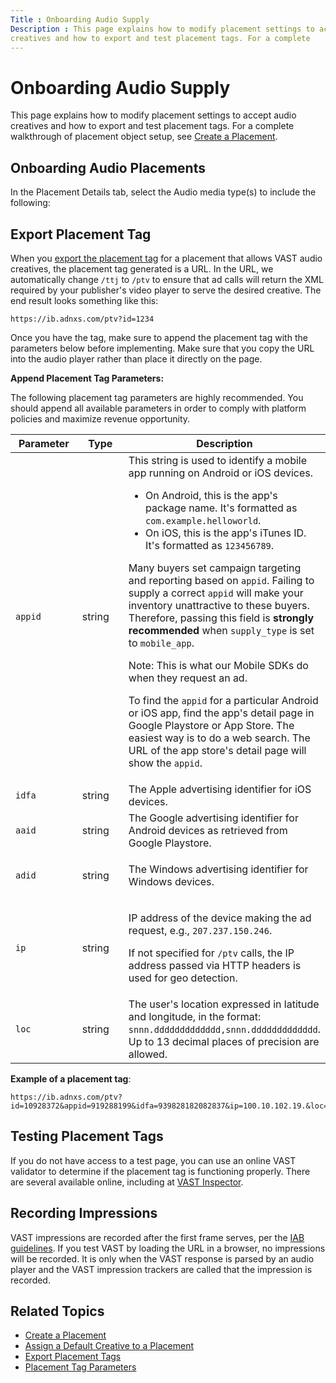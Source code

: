 ```yaml
---
Title : Onboarding Audio Supply
Description : This page explains how to modify placement settings to accept audio
creatives and how to export and test placement tags. For a complete
---
```



# Onboarding Audio Supply





This page explains how to modify placement settings to accept audio
creatives and how to export and test placement tags. For a complete
walkthrough of placement object setup, see
<a href="create-a-placement.html" class="xref">Create a Placement</a>.





## Onboarding Audio Placements

In the Placement Details tab,
select the Audio media type(s) to
include the following:





## Export Placement Tag

<div id="onboarding-audio-supply__p-2f8a64e6-156e-46a9-a6c6-325df6ebaecc"
>

When you
<a href="export-placement-tags.html" class="xref">export the placement
tag</a> for a placement that allows VAST audio creatives, the placement
tag generated is a URL. In the URL, we automatically change `/ttj` to
`/ptv` to ensure that ad calls will return the XML required by your
publisher's video player to serve the desired creative. The end result
looks something like this:

``` pre
https://ib.adnxs.com/ptv?id=1234
```



Once you have the tag, make sure to append the placement tag with the
parameters below before implementing. Make sure that you copy the URL
into the audio player rather than place it directly on the page.

**Append Placement Tag Parameters:**

The following placement tag parameters are highly recommended. You
should append all available parameters in order to comply with platform
policies and maximize revenue opportunity.



<table id="onboarding-audio-supply__table_tcq_1s5_yvb"
class="table frame-all" style="width:100%;">
<colgroup>
<col style="width: 33%" />
<col style="width: 33%" />
<col style="width: 33%" />
</colgroup>
<thead class="thead">
<tr class="header row">
<th id="onboarding-audio-supply__table_tcq_1s5_yvb__entry__1"
class="entry colsep-1 rowsep-1">Parameter</th>
<th id="onboarding-audio-supply__table_tcq_1s5_yvb__entry__2"
class="entry colsep-1 rowsep-1">Type</th>
<th id="onboarding-audio-supply__table_tcq_1s5_yvb__entry__3"
class="entry colsep-1 rowsep-1">Description</th>
</tr>
</thead>
<tbody class="tbody">
<tr class="odd row">
<td class="entry colsep-1 rowsep-1"
headers="onboarding-audio-supply__table_tcq_1s5_yvb__entry__1"><code
class="ph codeph">appid</code></td>
<td class="entry colsep-1 rowsep-1"
headers="onboarding-audio-supply__table_tcq_1s5_yvb__entry__2">string</td>
<td class="entry colsep-1 rowsep-1"
headers="onboarding-audio-supply__table_tcq_1s5_yvb__entry__3">This
string is used to identify a mobile app running on Android or iOS
devices.

<ul>
<li>On Android, this is the app's package name. It's formatted as <code
class="ph codeph">com.example.helloworld</code>.</li>
<li>On iOS, this is the app's iTunes ID. It's formatted as <code
class="ph codeph">123456789</code>.</li>
</ul>


Many buyers set campaign targeting and reporting based on <code
class="ph codeph">appid</code>. Failing to supply a correct <code
class="ph codeph">appid</code> will make your inventory unattractive to
these buyers. Therefore, passing this field is <strong>strongly
recommended</strong> when <code class="ph codeph">supply_type</code> is
set to <code class="ph codeph">mobile_app</code>.
<div id="onboarding-audio-supply__note_c2n_ss5_yvb"
class="note note_note">
Note: This is what our Mobile SDKs do
when they request an ad.


<p>To find the <code class="ph codeph">appid</code> for a particular
Android or iOS app, find the app's detail page in Google Playstore or
App Store. The easiest way is to do a web search. The URL of the app
store's detail page will show the <code
class="ph codeph">appid</code>.</p></td>
</tr>
<tr class="even row">
<td class="entry colsep-1 rowsep-1"
headers="onboarding-audio-supply__table_tcq_1s5_yvb__entry__1"><code
class="ph codeph">idfa</code></td>
<td class="entry colsep-1 rowsep-1"
headers="onboarding-audio-supply__table_tcq_1s5_yvb__entry__2">string</td>
<td class="entry colsep-1 rowsep-1"
headers="onboarding-audio-supply__table_tcq_1s5_yvb__entry__3">The Apple
advertising identifier for iOS devices.</td>
</tr>
<tr class="odd row">
<td class="entry colsep-1 rowsep-1"
headers="onboarding-audio-supply__table_tcq_1s5_yvb__entry__1"><code
class="ph codeph">aaid</code></td>
<td class="entry colsep-1 rowsep-1"
headers="onboarding-audio-supply__table_tcq_1s5_yvb__entry__2">string</td>
<td class="entry colsep-1 rowsep-1"
headers="onboarding-audio-supply__table_tcq_1s5_yvb__entry__3">The
Google advertising identifier for Android devices as retrieved from
Google Playstore.</td>
</tr>
<tr class="even row">
<td class="entry colsep-1 rowsep-1"
headers="onboarding-audio-supply__table_tcq_1s5_yvb__entry__1"><code
class="ph codeph">adid</code></td>
<td class="entry colsep-1 rowsep-1"
headers="onboarding-audio-supply__table_tcq_1s5_yvb__entry__2">string</td>
<td class="entry colsep-1 rowsep-1"
headers="onboarding-audio-supply__table_tcq_1s5_yvb__entry__3"><p>The
Windows advertising identifier for Windows devices.</p></td>
</tr>
<tr class="odd row">
<td class="entry colsep-1 rowsep-1"
headers="onboarding-audio-supply__table_tcq_1s5_yvb__entry__1"><code
class="ph codeph">ip</code></td>
<td class="entry colsep-1 rowsep-1"
headers="onboarding-audio-supply__table_tcq_1s5_yvb__entry__2">string</td>
<td class="entry colsep-1 rowsep-1"
headers="onboarding-audio-supply__table_tcq_1s5_yvb__entry__3"><p>IP
address of the device making the ad request, e.g., <code
class="ph codeph">207.237.150.246</code>.</p>
<p>If not specified for <code class="ph codeph">/ptv</code> calls, the
IP address passed via HTTP headers is used for geo detection.</p></td>
</tr>
<tr class="even row">
<td class="entry colsep-1 rowsep-1"
headers="onboarding-audio-supply__table_tcq_1s5_yvb__entry__1"><code
class="ph codeph">loc</code></td>
<td class="entry colsep-1 rowsep-1"
headers="onboarding-audio-supply__table_tcq_1s5_yvb__entry__2">string</td>
<td class="entry colsep-1 rowsep-1"
headers="onboarding-audio-supply__table_tcq_1s5_yvb__entry__3">The
user's location expressed in latitude and longitude, in the format:
<code class="ph codeph">snnn.ddddddddddddd,snnn.ddddddddddddd</code>. Up
to 13 decimal places of precision are allowed.</td>
</tr>
</tbody>
</table>





**Example of a placement tag**:

``` pre
https://ib.adnxs.com/ptv?id=10928372&appid=919288199&idfa=939828182082837&ip=100.10.102.19.&loc=-79.1209911,-10.9900099
```







## Testing Placement Tags

If you do not have access to a test page, you can use an online VAST
validator to determine if the placement tag is functioning properly.
There are several available online, including at
<a href="https://googleads.github.io/googleads-ima-html5/vsi/"
class="xref" target="_blank">VAST Inspector</a>.





## Recording Impressions

VAST impressions are recorded after the first frame serves, per the
<a href="https://www.iab.com/guidelines/iab-new-ad-portfolio/"
class="xref" target="_blank">IAB guidelines</a>. If you test VAST by
loading the URL in a browser, no impressions will be recorded. It is
only when the VAST response is parsed by an audio player and the VAST
impression trackers are called that the impression is recorded.



<div id="onboarding-audio-supply__section-15723674-8fd0-43dc-a62d-236015b48701"
>

## Related Topics

<div id="onboarding-audio-supply__p-08c36b67-7605-4c1d-8163-23c01e302338"
>

- <a href="create-a-placement.html" class="xref">Create a Placement</a>
- <a href="assign-a-default-creative-to-a-placement.html"
  class="xref">Assign a Default Creative to a Placement</a>
- <a href="export-placement-tags.html" class="xref">Export Placement
  Tags</a>
- <a href="placement-tag-parameters.html" class="xref">Placement Tag
  Parameters</a>








